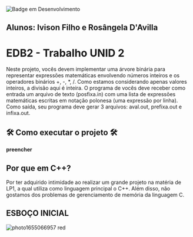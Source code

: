 ![Badge em Desenvolvimento](http://img.shields.io/static/v1?label=STATUS&message=EM%20DESENVOLVIMENTO&color=GREEN&style=for-the-badge)
## Alunos: Ivison Filho e Rosângela D'Avilla

# EDB2 - Trabalho UNID 2

  Neste projeto, vocês devem implementar uma árvore binária para representar expressões matemáticas envolvendo números inteiros e os operadores binários +, -, *, /. Como estamos considerando apenas valores inteiros, a divisão aqui é inteira. O programa de vocês deve receber como entrada um arquivo de texto (posfixa.in) com uma lista de expressões matemáticas escritas em notação polonesa (uma expressão por linha). Como saída, seu programa deve gerar 3 arquivos: aval.out, prefixa.out e infixa.out.

## 🛠️ Como executar o projeto 🛠️
**preencher**

## Por que em C++?
Por ter adquirido intimidade ao realizar um grande projeto na matéria de LP1, a qual utiliza como linguagem principal o C++. Além disso, não gostamos dos problemas de gerenciamento de memória da linguagem C.

## ESBOÇO INICIAL
![photo1655066957 red](https://user-images.githubusercontent.com/30900829/173253544-cc363639-1422-4b0e-b5a9-e95f42be0c02.jpg)



